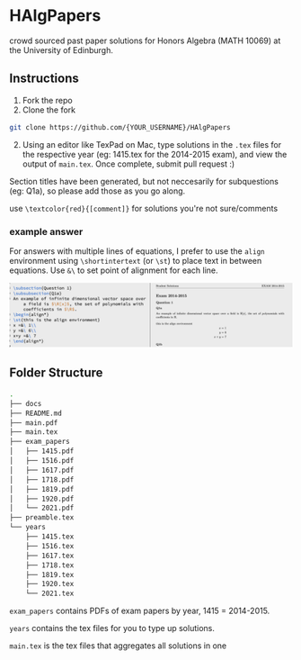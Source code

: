 # HAlgPapers
crowd sourced past paper solutions for Honors Algebra (MATH 10069) at the University of Edinburgh.

## Instructions
1. Fork the repo
2. Clone the fork
```bash
git clone https://github.com/{YOUR_USERNAME}/HAlgPapers
```

2. Using an editor like TexPad on Mac, type solutions in the `.tex` files for the respective year (eg: 1415.tex for the 2014-2015 exam), and view the output of `main.tex`. Once complete, submit pull request :) 

Section titles have been generated, but not neccesarily for subquestions (eg: Q1a), so please add those as you go along.

use `\textcolor{red}{[comment]}` for solutions you're not sure/comments 

### example answer
For answers with multiple lines of equations, I prefer to use the `align` environment using `\shortintertext` (or `\st`) to place text in between equations. Use `&\` to set point of alignment for each line.

![alt text](/docs/example.png)




## Folder Structure

```bash
.
├── docs 
├── README.md
├── main.pdf
├── main.tex  
├── exam_papers 
│   ├── 1415.pdf
│   ├── 1516.pdf
│   ├── 1617.pdf
│   ├── 1718.pdf
│   ├── 1819.pdf
│   ├── 1920.pdf
│   └── 2021.pdf
├── preamble.tex
└── years
    ├── 1415.tex
    ├── 1516.tex
    ├── 1617.tex
    ├── 1718.tex
    ├── 1819.tex
    ├── 1920.tex
    └── 2021.tex
```

`exam_papers` contains PDFs of exam papers by year, 1415 = 2014-2015.

`years`  contains the tex files for you to type up solutions. 

`main.tex` is the tex files that aggregates all solutions in one 


